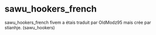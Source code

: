 # sawu_hookers_french
sawu_hookers_french fivem a étais traduit par OldModz95 mais crée par stianhje. (sawu_hookers)
